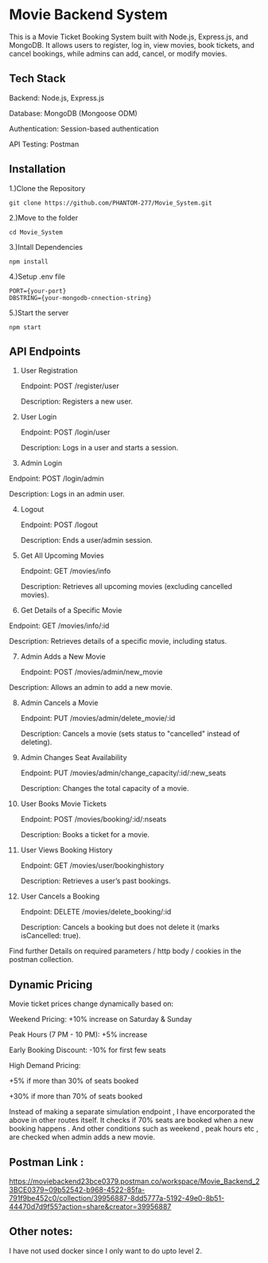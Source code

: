 
# Movie Backend System

This is a Movie Ticket Booking System built with Node.js, Express.js, and MongoDB. It allows users to register, log in, view movies, book tickets, and cancel bookings, while admins can add, cancel, or modify movies.




## Tech Stack

Backend: Node.js, Express.js

Database: MongoDB (Mongoose ODM)

Authentication: Session-based authentication

API Testing: Postman



## Installation

 1.)Clone the Repository

    git clone https://github.com/PHANTOM-277/Movie_System.git 

 2.)Move to the folder

    cd Movie_System

 3.)Intall Dependencies

    npm install

 4.)Setup .env file

    PORT={your-port}
    DBSTRING={your-mongodb-cnnection-string}
    
 5.)Start the server

    npm start
## API Endpoints
1. User Registration

    Endpoint: POST /register/user

     Description: Registers a new   user.


2. User Login

    Endpoint: POST /login/user  

    Description: Logs in a user and starts a session.


3. Admin Login

Endpoint: POST /login/admin

Description: Logs in an admin user.

4. Logout

    Endpoint: POST /logout

    Description: Ends a user/admin session.

5. Get All Upcoming Movies

    Endpoint: GET /movies/info

    Description: Retrieves all upcoming movies (excluding cancelled movies).

6. Get Details of a Specific Movie

Endpoint: GET /movies/info/:id

Description: Retrieves details of a specific movie, including status.

7. Admin Adds a New Movie

    Endpoint: POST /movies/admin/new_movie

Description: Allows an admin to add a new movie.

8. Admin Cancels a Movie

    Endpoint: PUT /movies/admin/delete_movie/:id

    Description: Cancels a movie (sets status to "cancelled" instead of deleting).

9. Admin Changes Seat Availability

    Endpoint: PUT /movies/admin/change_capacity/:id/:new_seats

    Description: Changes the total capacity of a movie.

10. User Books Movie Tickets

    Endpoint: POST /movies/booking/:id/:nseats

    Description: Books a ticket for a movie.

11. User Views Booking History

    Endpoint: GET /movies/user/bookinghistory

    Description: Retrieves a user’s past bookings.

12. User Cancels a Booking

    Endpoint: DELETE /movies/delete_booking/:id

    Description: Cancels a booking but does not delete it (marks isCancelled: true).

Find further Details on required parameters / http body / cookies in the postman collection.

## Dynamic Pricing

Movie ticket prices change dynamically based on:

Weekend Pricing: +10% increase on Saturday & Sunday

Peak Hours (7 PM - 10 PM): +5% increase

Early Booking Discount: -10% for first few seats

High Demand Pricing:

+5% if more than 30% of seats booked

+30% if more than 70% of seats booked

 Instead of making a separate simulation endpoint , I have encorporated the above in other routes itself. It checks if 70% seats
 are booked when a new booking happens . And other conditions such as weekend , peak hours etc , are checked when admin adds a new movie.

## Postman Link :

https://moviebackend23bce0379.postman.co/workspace/Movie_Backend_23BCE0379~09b52542-b968-4522-85fa-791f9be452c0/collection/39956887-8dd5777a-5192-49e0-8b51-44470d7d9f55?action=share&creator=39956887

## Other notes: 

I have not used docker since I only want to do upto level 2.
